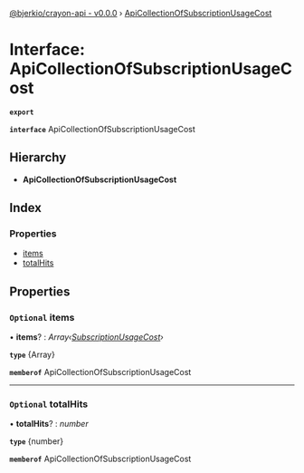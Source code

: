 [@bjerkio/crayon-api - v0.0.0](../README.md) › [ApiCollectionOfSubscriptionUsageCost](apicollectionofsubscriptionusagecost.md)

# Interface: ApiCollectionOfSubscriptionUsageCost

**`export`** 

**`interface`** ApiCollectionOfSubscriptionUsageCost

## Hierarchy

* **ApiCollectionOfSubscriptionUsageCost**

## Index

### Properties

* [items](apicollectionofsubscriptionusagecost.md#optional-items)
* [totalHits](apicollectionofsubscriptionusagecost.md#optional-totalhits)

## Properties

### `Optional` items

• **items**? : *Array‹[SubscriptionUsageCost](subscriptionusagecost.md)›*

**`type`** {Array<SubscriptionUsageCost>}

**`memberof`** ApiCollectionOfSubscriptionUsageCost

___

### `Optional` totalHits

• **totalHits**? : *number*

**`type`** {number}

**`memberof`** ApiCollectionOfSubscriptionUsageCost
